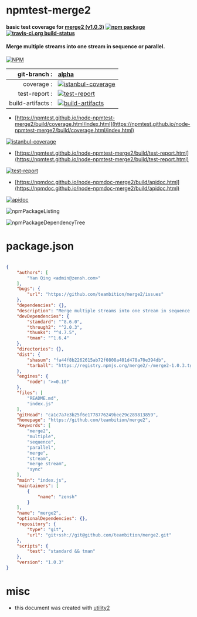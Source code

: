 # npmtest-merge2

#### basic test coverage for  [merge2 (v1.0.3)](https://github.com/teambition/merge2)  [![npm package](https://img.shields.io/npm/v/npmtest-merge2.svg?style=flat-square)](https://www.npmjs.org/package/npmtest-merge2) [![travis-ci.org build-status](https://api.travis-ci.org/npmtest/node-npmtest-merge2.svg)](https://travis-ci.org/npmtest/node-npmtest-merge2)

#### Merge multiple streams into one stream in sequence or parallel.

[![NPM](https://nodei.co/npm/merge2.png?downloads=true&downloadRank=true&stars=true)](https://www.npmjs.com/package/merge2)

| git-branch : | [alpha](https://github.com/npmtest/node-npmtest-merge2/tree/alpha)|
|--:|:--|
| coverage : | [![istanbul-coverage](https://npmtest.github.io/node-npmtest-merge2/build/coverage.badge.svg)](https://npmtest.github.io/node-npmtest-merge2/build/coverage.html/index.html)|
| test-report : | [![test-report](https://npmtest.github.io/node-npmtest-merge2/build/test-report.badge.svg)](https://npmtest.github.io/node-npmtest-merge2/build/test-report.html)|
| build-artifacts : | [![build-artifacts](https://npmtest.github.io/node-npmtest-merge2/glyphicons_144_folder_open.png)](https://github.com/npmtest/node-npmtest-merge2/tree/gh-pages/build)|

- [https://npmtest.github.io/node-npmtest-merge2/build/coverage.html/index.html](https://npmtest.github.io/node-npmtest-merge2/build/coverage.html/index.html)

[![istanbul-coverage](https://npmtest.github.io/node-npmtest-merge2/build/screenCapture.buildCi.browser.%252Ftmp%252Fbuild%252Fcoverage.lib.html.png)](https://npmtest.github.io/node-npmtest-merge2/build/coverage.html/index.html)

- [https://npmtest.github.io/node-npmtest-merge2/build/test-report.html](https://npmtest.github.io/node-npmtest-merge2/build/test-report.html)

[![test-report](https://npmtest.github.io/node-npmtest-merge2/build/screenCapture.buildCi.browser.%252Ftmp%252Fbuild%252Ftest-report.html.png)](https://npmtest.github.io/node-npmtest-merge2/build/test-report.html)

- [https://npmdoc.github.io/node-npmdoc-merge2/build/apidoc.html](https://npmdoc.github.io/node-npmdoc-merge2/build/apidoc.html)

[![apidoc](https://npmdoc.github.io/node-npmdoc-merge2/build/screenCapture.buildCi.browser.%252Ftmp%252Fbuild%252Fapidoc.html.png)](https://npmdoc.github.io/node-npmdoc-merge2/build/apidoc.html)

![npmPackageListing](https://npmtest.github.io/node-npmtest-merge2/build/screenCapture.npmPackageListing.svg)

![npmPackageDependencyTree](https://npmtest.github.io/node-npmtest-merge2/build/screenCapture.npmPackageDependencyTree.svg)



# package.json

```json

{
    "authors": [
        "Yan Qing <admin@zensh.com>"
    ],
    "bugs": {
        "url": "https://github.com/teambition/merge2/issues"
    },
    "dependencies": {},
    "description": "Merge multiple streams into one stream in sequence or parallel.",
    "devDependencies": {
        "standard": "^8.6.0",
        "through2": "^2.0.3",
        "thunks": "^4.7.5",
        "tman": "^1.6.4"
    },
    "directories": {},
    "dist": {
        "shasum": "fa44f8b2262615ab72f0808a401d478a70e394db",
        "tarball": "https://registry.npmjs.org/merge2/-/merge2-1.0.3.tgz"
    },
    "engines": {
        "node": ">=0.10"
    },
    "files": [
        "README.md",
        "index.js"
    ],
    "gitHead": "ca1c7a7e3b25f6e1778776249bee29c289813859",
    "homepage": "https://github.com/teambition/merge2",
    "keywords": [
        "merge2",
        "multiple",
        "sequence",
        "parallel",
        "merge",
        "stream",
        "merge stream",
        "sync"
    ],
    "main": "index.js",
    "maintainers": [
        {
            "name": "zensh"
        }
    ],
    "name": "merge2",
    "optionalDependencies": {},
    "repository": {
        "type": "git",
        "url": "git+ssh://git@github.com/teambition/merge2.git"
    },
    "scripts": {
        "test": "standard && tman"
    },
    "version": "1.0.3"
}
```



# misc
- this document was created with [utility2](https://github.com/kaizhu256/node-utility2)

